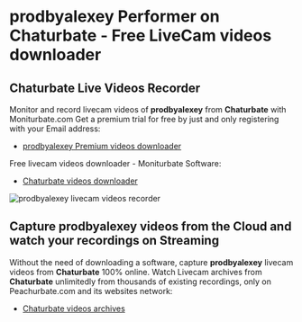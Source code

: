 # prodbyalexey Performer on Chaturbate - Free LiveCam videos downloader

## Chaturbate Live Videos Recorder

Monitor and record livecam videos of **prodbyalexey** from **Chaturbate** with Moniturbate.com
Get a premium trial for free by just and only registering with your Email address:
* [prodbyalexey Premium videos downloader](https://moniturbate.com/request-demo-licence-key.html)

Free livecam videos downloader - Moniturbate Software:
* [Chaturbate videos downloader](https://moniturbate.com/moniturbate-download-software.html)

![prodbyalexey livecam videos recorder](https://peachurnet.com/templates/moniturbate-software.png)


## Capture prodbyalexey videos from the Cloud and watch your recordings on Streaming

Without the need of downloading a software, capture **prodbyalexey** livecam videos from **Chaturbate** 100% online.
Watch Livecam archives from **Chaturbate** unlimitedly from thousands of existing recordings, only on Peachurbate.com and its websites network:
* [Chaturbate videos archives](https://peachurnet.com/)